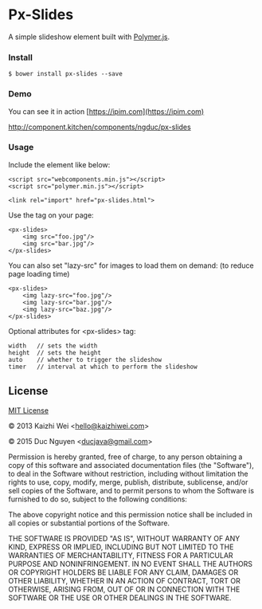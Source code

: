 # Px-Slides

A simple slideshow element built with [Polymer.js](http://www.polymer-project.org/).

### Install

`
$ bower install px-slides --save
`

### Demo

You can see it in action [https://ipim.com](https://ipim.com)

http://component.kitchen/components/ngduc/px-slides

### Usage

Include the element like below:

	<script src="webcomponents.min.js"></script>
	<script src="polymer.min.js"></script>

	<link rel="import" href="px-slides.html">

Use the tag on your page:

	<px-slides>
		<img src="foo.jpg"/>
		<img src="bar.jpg"/>
	</px-slides>

You can also set "lazy-src" for images to load them on demand: (to reduce page loading time)

	<px-slides>
		<img lazy-src="foo.jpg"/>
		<img lazy-src="bar.jpg"/>
		<img lazy-src="baz.jpg"/>
	</px-slides>

Optional attributes for \<px-slides\> tag:
	
	width   // sets the width
	height  // sets the height
	auto    // whether to trigger the slideshow
	timer   // interval at which to perform the slideshow
	


License
-------

[MIT License](http://www.opensource.org/licenses/mit-license.php)

&copy; 2013 Kaizhi Wei &lt;hello@kaizhiwei.com&gt;

&copy; 2015 Duc Nguyen &lt;ducjava@gmail.com&gt;

Permission is hereby granted, free of charge, to any person obtaining a copy of this software and associated documentation files (the "Software"), to deal in the Software without restriction, including without limitation the rights to use, copy, modify, merge, publish, distribute, sublicense, and/or sell copies of the Software, and to permit persons to whom the Software is furnished to do so, subject to the following conditions:

The above copyright notice and this permission notice shall be included in all copies or substantial portions of the Software.

THE SOFTWARE IS PROVIDED "AS IS", WITHOUT WARRANTY OF ANY KIND, EXPRESS OR IMPLIED, INCLUDING BUT NOT LIMITED TO THE WARRANTIES OF MERCHANTABILITY, FITNESS FOR A PARTICULAR PURPOSE AND NONINFRINGEMENT. IN NO EVENT SHALL THE AUTHORS OR COPYRIGHT HOLDERS BE LIABLE FOR ANY CLAIM, DAMAGES OR OTHER LIABILITY, WHETHER IN AN ACTION OF CONTRACT, TORT OR OTHERWISE, ARISING FROM, OUT OF OR IN CONNECTION WITH THE SOFTWARE OR THE USE OR OTHER DEALINGS IN THE SOFTWARE.

